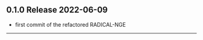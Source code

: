 0.1.0  Release                                                        2022-06-09
--------------------------------------------------------------------------------

  - first commit of the refactored RADICAL-NGE

--------------------------------------------------------------------------------
